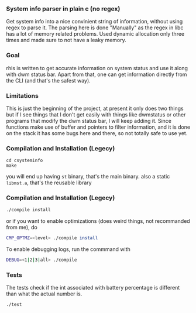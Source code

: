 ### System info parser in plain c (no regex)

Get system info into a nice convinient string of information, without using regex to parse it. The parsing here is done "Manually" as the regex in libc has a lot of memory related problems. Used dynamic allocation only three times and made sure to not have a leaky memory.

### Goal 

rhis is written to get accurate information on system status and use it along with dwm status bar. Apart from that, one can get information directly from the CLI (and that's the safest way). 

### Limitations

This is just the beginning of the project, at present it only does two things but if I see things that I don't get easily with things like dwmstatus or other programs that modify the dwm status bar, I will keep adding it. Since functions make use of buffer and pointers to filter information, and it is done on the stack it has some bugs here and there, so not totally safe to use yet. 
### Compilation and Installation (Legecy)
```
cd csysteminfo
make
```
you will end up having `st` binary, that's the main binary. also a static `libmst.a`, that's the reusable library

### Compilation and Installation (Legecy)
```bash
./compile install
```
or if you want to enable optimizations (does weird things, not recommanded from me), do 
```bash
CMP_OPTMZ=<level> ./compile install
```
To enable debugging logs, run the commmand with 
```bash
DEBUG=<1|2|3|all> ./compile 
```

### Tests 
The tests check if the int associated with battery percentage is different than what the actual number is.

```bash
./test
```
